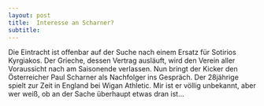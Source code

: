 ```yaml
---
layout: post
title:  Interesse an Scharner?
subtitle:  
---
```


Die Eintracht ist offenbar auf der Suche nach einem Ersatz für Sotirios Kyrgiakos. Der Grieche, dessen Vertrag ausläuft, wird den Verein aller Voraussicht nach am Saisonende verlassen. Nun bringt der Kicker den Österreicher Paul Scharner als Nachfolger ins Gespräch. Der 28jährige spielt zur Zeit in England bei Wigan Athletic. Mir ist er völlig unbekannt, aber wer weiß, ob an der Sache überhaupt etwas dran ist...


